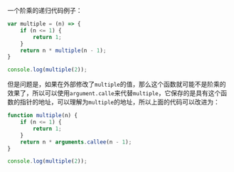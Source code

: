 一个阶乘的递归代码例子：

```javascript
var multiple = (n) => {
    if (n <= 1) {
        return 1;
    }
    return n * multiple(n - 1);
}

console.log(multiple(2));
```

但是问题是，如果在外部修改了`multiple`的值，那么这个函数就可能不是阶乘的效果了，所以可以使用`argument.calle`来代替`multiple`，它保存的是具有这个函数的指针的地址，可以理解为`multiple`的地址，所以上面的代码可以改进为：

```javascript
function multiple(n) {
    if (n <= 1) {
        return 1;
    }
    return n * arguments.callee(n - 1);
}

console.log(multiple(2));
```
